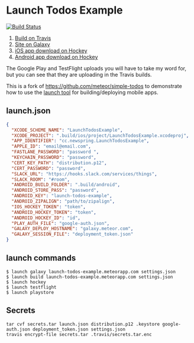 # Launch Todos Example

[![Build Status](https://travis-ci.org/NewSpring/launch-todos-example.svg?branch=master)](https://travis-ci.org/NewSpring/launch-todos-example)

1. [Build on Travis](https://travis-ci.org/NewSpring/launch-todos-example)
2. [Site on Galaxy](https://launch-todos-example.meteorapp.com/)
3. [iOS app download on Hockey](https://rink.hockeyapp.net/apps/dc6361da5fdd4c42ba3aed76ef894f22)
4. [Android app download on Hockey](https://rink.hockeyapp.net/apps/a6221f3834f149599f8da90bd23fd147)

The Google Play and TestFlight uploads you will have to take my word for, but you can see that they are uploading in the Travis builds.

This is a fork of https://github.com/meteor/simple-todos to demonstrate how to use the [launch tool](https://github.com/newspring/meteor-launch) for building/deploying mobile apps.

## launch.json

```json
{
  "XCODE_SCHEME_NAME": "LaunchTodosExample",
  "XCODE_PROJECT": ".build/ios/project/LaunchTodosExample.xcodeproj",
  "APP_IDENTIFIER": "cc.newspring.LaunchTodosExample",
  "APPLE_ID": "email@email.com",
  "FASTLANE_PASSWORD": "password ",
  "KEYCHAIN_PASSWORD": "password",
  "CERT_KEY_PATH": "distribution.p12",
  "CERT_PASSWORD": "password",
  "SLACK_URL": "https://hooks.slack.com/services/things",
  "SLACK_ROOM": "#room",
  "ANDROID_BUILD_FOLDER": ".build/android",
  "ANDROID_STORE_PASS": "password",
  "ANDROID_KEY": "launch-todos-example",
  "ANDROID_ZIPALIGN": "path/to/zipalign",
  "IOS_HOCKEY_TOKEN": "token",
  "ANDROID_HOCKEY_TOKEN": "token",
  "ANDROID_HOCKEY_ID": "id",
  "PLAY_AUTH_FILE": "google-auth.json",
  "GALAXY_DEPLOY_HOSTNAME": "galaxy.meteor.com",
  "GALAXY_SESSION_FILE": "deployment_token.json"
}
```

## launch commands

```shell
$ launch galaxy launch-todos-example.meteorapp.com settings.json
$ launch build launch-todos-example.meteorapp.com settings.json
$ launch hockey
$ launch testflight
$ launch playstore
```

## Secrets

```
tar cvf secrets.tar launch.json distribution.p12 .keystore google-auth.json deployment_token.json settings.json
travis encrypt-file secrets.tar .travis/secrets.tar.enc
```
